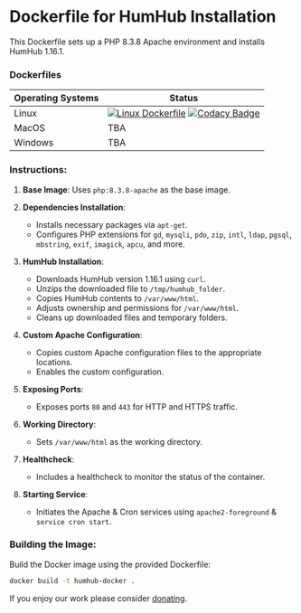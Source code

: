 # Dockerfile for HumHub Installation

This Dockerfile sets up a PHP 8.3.8 Apache environment and installs HumHub 1.16.1.

### Dockerfiles
| Operating Systems | Status |
|-------------------|--------|
| Linux             | [![Linux Dockerfile](https://github.com/GreenMeteor/humhub-docker/actions/workflows/test.yml/badge.svg)](https://github.com/GreenMeteor/humhub-docker/actions/workflows/test.yml) [![Codacy Badge](https://app.codacy.com/project/badge/Grade/b2581f3610ad4c418d44e8c325ca7f28)](https://app.codacy.com/gh/GreenMeteor/humhub-docker/dashboard?utm_source=gh&utm_medium=referral&utm_content=&utm_campaign=Badge_grade) |
| MacOS             | TBA    |
| Windows           | TBA    |

### Instructions:

1. **Base Image**: Uses `php:8.3.8-apache` as the base image.

2. **Dependencies Installation**:
   - Installs necessary packages via `apt-get`.
   - Configures PHP extensions for `gd`, `mysqli`, `pdo`, `zip`, `intl`, `ldap`, `pgsql`, `mbstring`, `exif`, `imagick`, `apcu`, and more.

3. **HumHub Installation**:
   - Downloads HumHub version 1.16.1 using `curl`.
   - Unzips the downloaded file to `/tmp/humhub_folder`.
   - Copies HumHub contents to `/var/www/html`.
   - Adjusts ownership and permissions for `/var/www/html`.
   - Cleans up downloaded files and temporary folders.

4. **Custom Apache Configuration**:
   - Copies custom Apache configuration files to the appropriate locations.
   - Enables the custom configuration.

5. **Exposing Ports**:
   - Exposes ports `80` and `443` for HTTP and HTTPS traffic.

6. **Working Directory**:
   - Sets `/var/www/html` as the working directory.

7. **Healthcheck**:
   - Includes a healthcheck to monitor the status of the container.

8. **Starting Service**:
   - Initiates the Apache & Cron services using `apache2-foreground` & `service cron start`.

### Building the Image:

Build the Docker image using the provided Dockerfile:

```bash
docker build -t humhub-docker .
```

If you enjoy our work please consider [donating](https://donate.stripe.com/00g7uJ4gb7UZePu8wM).

